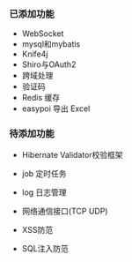 ### 已添加功能
 - WebSocket
 - mysql和mybatis
 - Knife4j
 - Shiro与OAuth2
 - 跨域处理
 - 验证码
 - Redis 缓存
 - easypoi 导出 Excel

### 待添加功能

 - Hibernate Validator校验框架

 - job 定时任务
 - log 日志管理
 - 网络通信接口(TCP UDP)
 - XSS防范
 - SQL注入防范